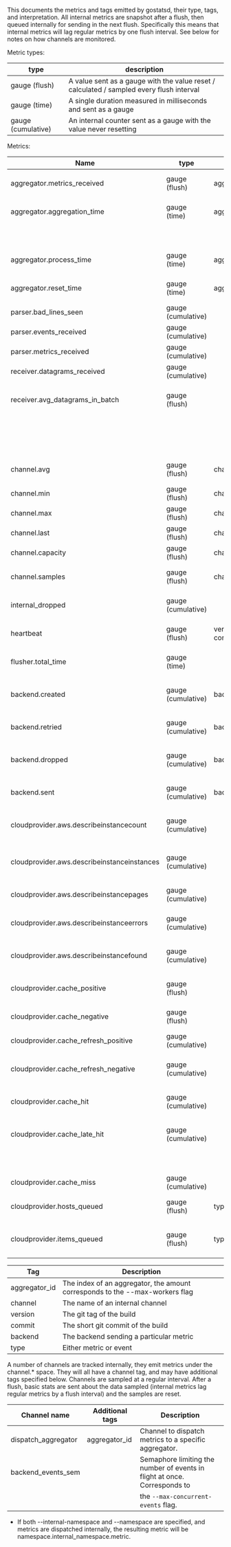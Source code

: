 This documents the metrics and tags emitted by gostatsd, their type, tags, and interpretation.  All internal metrics are
snapshot after a flush, then queued internally for sending in the next flush.  Specifically this means that internal
metrics will lag regular metrics by one flush interval.  See below for notes on how channels are monitored.

Metric types:

| type               | description
| ------------------ | -----------
| gauge (flush)      | A value sent as a gauge with the value reset / calculated / sampled every flush interval
| gauge (time)       | A single duration measured in milliseconds and sent as a gauge
| gauge (cumulative) | An internal counter sent as a gauge with the value never resetting


Metrics:

| Name                                        | type                | tags            | description
| ------------------------------------------- | ------------------- | --------------- | -----------
| aggregator.metrics_received                 | gauge (flush)       | aggregator_id   | The number of datapoints received during the flush interval
| aggregator.aggregation_time                 | gauge (time)        | aggregator_id   | The time taken (in ms) to aggregate all counter and timer
|                                             |                     |                 | datapoints in this flush interval
| aggregator.process_time                     | gauge (time)        | aggregator_id   | The time taken to process all synchronous flush actions
| aggregator.reset_time                       | gauge (time)        | aggregator_id   | The time taken to reset the aggregator after flush
| parser.bad_lines_seen                       | gauge (cumulative)  |                 | The number of unparseable lines
| parser.events_received                      | gauge (cumulative)  |                 | The number of events parsed
| parser.metrics_received                     | gauge (cumulative)  |                 | The number of metrics parsed
| receiver.datagrams_received                 | gauge (cumulative)  |                 | The number of datagrams received
| receiver.avg_datagrams_in_batch             | gauge (flush)       |                 | The average number of datagrams per batch (up to receive-batch-size). This
|                                             |                     |                 | can be used to tweak receive-batch-size if necessary to reduce memory usage.
| channel.avg                                 | gauge (flush)       | channel         | The average of all samples in the flush interval
| channel.min                                 | gauge (flush)       | channel         | The minimum sample seen
| channel.max                                 | gauge (flush)       | channel         | The maximum sample seen
| channel.last                                | gauge (flush)       | channel         | The last sample seen
| channel.capacity                            | gauge (flush)       | channel         | The capacity of the channel
| channel.samples                             | gauge (flush)       | channel         | The number of samples seen (guaranteed to be at least 1)
| internal_dropped                            | gauge (cumulative)  |                 | The number of internal metrics which have been dropped
| heartbeat                                   | gauge (flush)       | version, commit | The value 1, tagged by the version (git tag) and short commit hash
| flusher.total_time                          | gauge (time)        |                 | Time taken to flush all metrics to all backends for the flush interval
| backend.created                             | gauge (cumulative)  | backend         | Lifetime number of metric batches generated by the backend
| backend.retried                             | gauge (cumulative)  | backend         | Lifetime number of metric batches retried by the backend
| backend.dropped                             | gauge (cumulative)  | backend         | Lifetime number of metric batches dropped by the backend (DATALOSS!)
| backend.sent                                | gauge (cumulative)  | backend         | Lifetime number of metric batches successfully transmitted
| cloudprovider.aws.describeinstancecount     | gauge (cumulative)  |                 | The cumulative number of times DescribeInstancesPages has been called
| cloudprovider.aws.describeinstanceinstances | gauge (cumulative)  |                 | The cumulative number of instances which have been fed in to DescribeInstancesPages
| cloudprovider.aws.describeinstancepages     | gauge (cumulative)  |                 | The cumulative number of pages from DescribeInstancesPages
| cloudprovider.aws.describeinstanceerrors    | gauge (cumulative)  |                 | The cumulative number of errors seen from DescribeInstancesPages
| cloudprovider.aws.describeinstancefound     | gauge (cumulative)  |                 | The cumulative number of instances successfully found via DescribeInstances
| cloudprovider.cache_positive                | gauge (flush)       |                 | The absolute number of positive entries in the cache
| cloudprovider.cache_negative                | gauge (flush)       |                 | The absolute number of negative entries in the cache
| cloudprovider.cache_refresh_positive        | gauge (cumulative)  |                 | The cumulative number of positive refreshes
| cloudprovider.cache_refresh_negative        | gauge (cumulative)  |                 | The cumulative number of refreshes which had an error refreshing and used old data
| cloudprovider.cache_hit                     | gauge (cumulative)  |                 | The cumulative number of cache hits (host was in the cache)
| cloudprovider.cache_late_hit                | gauge (cumulative)  |                 | The cumulative number of late cache hits (host was not in the cache, but had a lookup
|                                             |                     |                 | in progress which completed)
| cloudprovider.cache_miss                    | gauge (cumulative)  |                 | The cumulative number of cache misses
| cloudprovider.hosts_queued                  | gauge (flush)       | type            | The absolute number of hosts waiting to be looked up
| cloudprovider.items_queued                  | gauge (flush)       | type            | The absolute number of metrics or events waiting for a host lookup to complete


| Tag           | Description
| ------------- | -----------
| aggregator_id | The index of an aggregator, the amount corresponds to the --max-workers flag
| channel       | The name of an internal channel
| version       | The git tag of the build
| commit        | The short git commit of the build
| backend       | The backend sending a particular metric
| type          | Either metric or event

A number of channels are tracked internally, they emit metrics under the channel.* space.  They will all have a
channel tag, and may have additional tags specified below.  Channels are sampled at a regular interval. After a
flush, basic stats are sent about the data sampled (internal metrics lag regular metrics by a flush interval) and
the samples are reset.

| Channel name              | Additional tags | Description
| ------------------------- | --------------- | -----------
| dispatch_aggregator       | aggregator_id   | Channel to dispatch metrics to a specific aggregator.
| backend_events_sem        |                 | Semaphore limiting the number of events in flight at once.  Corresponds to
|                           |                 | the `--max-concurrent-events` flag.



- If both --internal-namespace and --namespace are specified, and metrics are dispatched internally, the resulting
  metric will be namespace.internal_namespace.metric.
